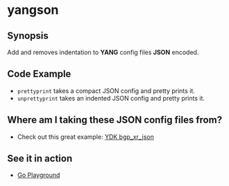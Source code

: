 # yangson

## Synopsis

Add and removes indentation to **YANG** config files **JSON** encoded. 

## Code Example

- `prettyprint` takes a compact JSON config and pretty prints it.
- `unprettyprint` takes an indented JSON config and pretty prints it.

## Where am I taking these JSON config files from?

- Check out this great example: [YDK bgp_xr_json](https://github.com/CiscoDevNet/ydk-gen/tree/master/sdk/cpp/samples/bgp_xr_json)

## See it in action

- [Go Playground](https://play.golang.org/p/TUdaIF_NBp)